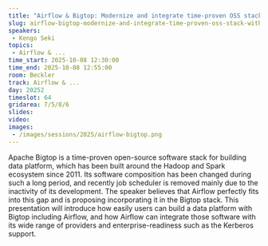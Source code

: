 ```yaml
---
title: "Airflow & Bigtop: Modernize and integrate time-proven OSS stack with Apache Airflow"
slug: airflow-bigtop-modernize-and-integrate-time-proven-oss-stack-with-apache-airflow
speakers:
 - Kengo Seki
topics:
 - Airflow & ...
time_start: 2025-10-08 12:30:00
time_end: 2025-10-08 12:55:00
room: Beckler
track: Airflow & ...
day: 20252
timeslot: 64
gridarea: 7/5/8/6
slides:
video:
images:
 - /images/sessions/2025/airflow-bigtop.png
---
```


Apache Bigtop is a time-proven open-source software stack for building data platform, which has been built around the Hadoop and Spark ecosystem since 2011. Its software composition has been changed during such a long period, and recently job scheduler is removed mainly due to the inactivity of its development. The speaker believes that Airflow perfectly fits into this gap and is proposing incorporating it in the Bigtop stack. This presentation will introduce how easily users can build a data platform with Bigtop including Airflow, and how Airflow can integrate those software with its wide range of providers and enterprise-readiness such as the Kerberos support.
